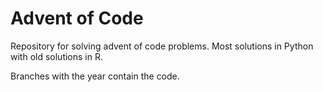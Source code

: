 # Advent of Code

Repository for solving advent of code problems. Most solutions in Python with old solutions in R.

Branches with the year contain the code.

